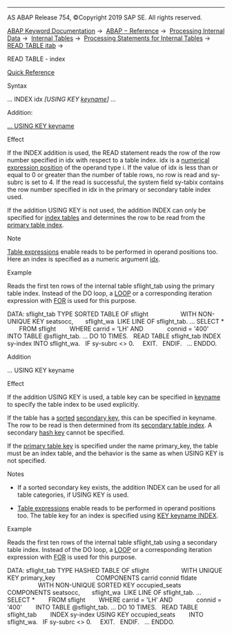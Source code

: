   

* * *

AS ABAP Release 754, ©Copyright 2019 SAP SE. All rights reserved.

[ABAP Keyword Documentation](javascript:call_link\('abenabap.htm'\)) →  [ABAP − Reference](javascript:call_link\('abenabap_reference.htm'\)) →  [Processing Internal Data](javascript:call_link\('abenabap_data_working.htm'\)) →  [Internal Tables](javascript:call_link\('abenitab.htm'\)) →  [Processing Statements for Internal Tables](javascript:call_link\('abentable_processing_statements.htm'\)) →  [READ TABLE itab](javascript:call_link\('abapread_table.htm'\)) → 

READ TABLE - index

[Quick Reference](javascript:call_link\('abapread_table_itab_shortref.htm'\))

Syntax

... INDEX idx *\[*USING KEY [keyname](javascript:call_link\('abenkeyname.htm'\))*\]* ...

Addition:

[... USING KEY keyname](#!ABAP_ONE_ADD@1@)

Effect

If the INDEX addition is used, the READ statement reads the row of the row number specified in idx with respect to a table index. idx is a [numerical expression position](javascript:call_link\('abennumerical_expr_position_glosry.htm'\) "Glossary Entry") of the operand type i. If the value of idx is less than or equal to 0 or greater than the number of table rows, no row is read and sy-subrc is set to 4. If the read is successful, the system field sy-tabix contains the row number specified in idx in the primary or secondary table index used.

If the addition USING KEY is not used, the addition INDEX can only be specified for [index tables](javascript:call_link\('abenindex_table_glosry.htm'\) "Glossary Entry") and determines the row to be read from the [primary table index](javascript:call_link\('abenprimary_table_index_glosry.htm'\) "Glossary Entry").

Note

[Table expressions](javascript:call_link\('abentable_expression_glosry.htm'\) "Glossary Entry") enable reads to be performed in operand positions too. Here an index is specified as a numeric argument [idx](javascript:call_link\('abentable_exp_itab_line.htm'\)).

Example

Reads the first ten rows of the internal table sflight\_tab using the primary table index. Instead of the DO loop, a [LOOP](javascript:call_link\('abaploop_at_itab.htm'\)) or a corresponding iteration expression with [FOR](javascript:call_link\('abenfor_itab.htm'\)) is used for this purpose.

DATA: sflight\_tab TYPE SORTED TABLE OF sflight
                  WITH NON-UNIQUE KEY seatsocc,
      sflight\_wa  LIKE LINE OF sflight\_tab.
...
SELECT \*
       FROM sflight
       WHERE carrid = 'LH' AND
             connid = '400'
       INTO TABLE @sflight\_tab.
...
DO 10 TIMES.
  READ TABLE sflight\_tab INDEX sy-index INTO sflight\_wa.
  IF sy-subrc <> 0.
    EXIT.
  ENDIF.
  ...
ENDDO.

Addition

... USING KEY keyname

Effect

If the addition USING KEY is used, a table key can be specified in [keyname](javascript:call_link\('abenkeyname.htm'\)) to specify the table index to be used explicitly.

If the table has a [sorted](javascript:call_link\('abensorted_key_glosry.htm'\) "Glossary Entry") [secondary key](javascript:call_link\('abensecondary_table_key_glosry.htm'\) "Glossary Entry"), this can be specified in keyname. The row to be read is then determined from its [secondary table index](javascript:call_link\('abensecondary_table_index_glosry.htm'\) "Glossary Entry"). A secondary [hash key](javascript:call_link\('abenhash_key_glosry.htm'\) "Glossary Entry") cannot be specified.

If the [primary table key](javascript:call_link\('abenprimary_table_key_glosry.htm'\) "Glossary Entry") is specified under the name primary\_key, the table must be an index table, and the behavior is the same as when USING KEY is not specified.

Notes

-   If a sorted secondary key exists, the addition INDEX can be used for all table categories, if USING KEY is used.
    
-   [Table expressions](javascript:call_link\('abentable_expression_glosry.htm'\) "Glossary Entry") enable reads to be performed in operand positions too. The table key for an index is specified using [KEY keyname INDEX](javascript:call_link\('abentable_exp_itab_line.htm'\)).
    

Example

Reads the first ten rows of the internal table sflight\_tab using a secondary table index. Instead of the DO loop, a [LOOP](javascript:call_link\('abaploop_at_itab.htm'\)) or a corresponding iteration expression with [FOR](javascript:call_link\('abenfor_itab.htm'\)) is used for this purpose.

DATA: sflight\_tab TYPE HASHED TABLE OF sflight
                  WITH UNIQUE KEY primary\_key
                       COMPONENTS carrid connid fldate
                  WITH NON-UNIQUE SORTED KEY occupied\_seats
                       COMPONENTS seatsocc,
      sflight\_wa  LIKE LINE OF sflight\_tab.
...
SELECT \*
       FROM sflight
       WHERE carrid = 'LH' AND
             connid = '400'
       INTO TABLE @sflight\_tab.
...
DO 10 TIMES.
  READ TABLE sflight\_tab
       INDEX sy-index USING KEY occupied\_seats
       INTO sflight\_wa.
  IF sy-subrc <> 0.
    EXIT.
  ENDIF.
  ...
ENDDO.